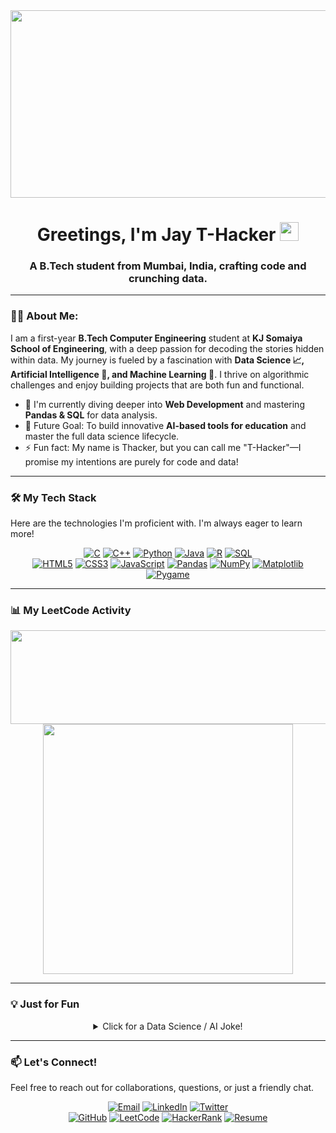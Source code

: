 <div align="center">
  <img src="https://media.giphy.com/media/du3J3cXyzhj75IOgvA/giphy.gif" width="600" height="300"/>
</div>

<div id="header" align="center">
  <h1>
    Greetings, I'm Jay T-Hacker 
    <img src="https://media.giphy.com/media/hvRJCLFzcasrR4ia7z/giphy.gif" width="30px"/>
  </h1>
  <h3>A B.Tech student from Mumbai, India, crafting code and crunching data.</h3>
</div>

---

### 👨‍💻 About Me:

I am a first-year **B.Tech Computer Engineering** student at **KJ Somaiya School of Engineering**, with a deep passion for decoding the stories hidden within data. My journey is fueled by a fascination with **Data Science 📈, Artificial Intelligence 🤖, and Machine Learning 🧠**. I thrive on algorithmic challenges and enjoy building projects that are both fun and functional.

- 🌱 I'm currently diving deeper into **Web Development** and mastering **Pandas & SQL** for data analysis.
- 🎯 Future Goal: To build innovative **AI-based tools for education** and master the full data science lifecycle.
- ⚡ Fun fact: My name is Thacker, but you can call me "T-Hacker"—I promise my intentions are purely for code and data!

---

### 🛠️ My Tech Stack

Here are the technologies I'm proficient with. I'm always eager to learn more!

<p align="center">
  <a href="#"><img alt="C" src="https://img.shields.io/badge/C-A8B9CC?style=for-the-badge&logo=c&logoColor=white"></a>
  <a href="#"><img alt="C++" src="https://img.shields.io/badge/C++-00599C?style=for-the-badge&logo=cplusplus&logoColor=white"></a>
  <a href="#"><img alt="Python" src="https://img.shields.io/badge/Python-3776AB?style=for-the-badge&logo=python&logoColor=white"></a>
  <a href="#"><img alt="Java" src="https://img.shields.io/badge/Java-ED8B00?style=for-the-badge&logo=openjdk&logoColor=white"></a>
  <a href="#"><img alt="R" src="https://img.shields.io/badge/R-276DC3?style=for-the-badge&logo=r&logoColor=white"></a>
  <a href="#"><img alt="SQL" src="https://img.shields.io/badge/SQL-4479A1?style=for-the-badge&logo=postgresql&logoColor=white"></a>
  <br>
  <a href="#"><img alt="HTML5" src="https://img.shields.io/badge/HTML5-E34F26?style=for-the-badge&logo=html5&logoColor=white"></a>
  <a href="#"><img alt="CSS3" src="https://img.shields.io/badge/CSS3-1572B6?style=for-the-badge&logo=css3&logoColor=white"></a>
  <a href="#"><img alt="JavaScript" src="https://img.shields.io/badge/JavaScript-F7DF1E?style=for-the-badge&logo=javascript&logoColor=black"></a>
  <a href="#"><img alt="Pandas" src="https://img.shields.io/badge/Pandas-150458?style=for-the-badge&logo=pandas&logoColor=white"></a>
  <a href="#"><img alt="NumPy" src="https://img.shields.io/badge/NumPy-013243?style=for-the-badge&logo=numpy&logoColor=white"></a>
  <a href="#"><img alt="Matplotlib" src="https://img.shields.io/badge/Matplotlib-313131?style=for-the-badge&logo=matplotlib&logoColor=white"></a>
  <a href="#"><img alt="Pygame" src="https://img.shields.io/badge/Pygame-62A85B?style=for-the-badge&logo=pygame&logoColor=white"></a>
</p>

---

### 📊 My LeetCode Activity

<div align="center">
  <img src="https://quotes-github-readme.vercel.app/api?type=horizontal&theme=dark&animation=grow_out_in&quote=Code%20is%20like%20humor.%20When%20you%20have%20to%20explain%20it,%20it%27s%20bad.&author=Cory%20House" width="600" height="150"/>
  <br/>
  <img src="https://leetcode-stats.vercel.app/api?username=Jay_0310&theme=dark&show_rank=true" width="400"/>
</div>

---

### 💡 Just for Fun

<details align="center">
  <summary>Click for a Data Science / AI Joke!</summary>
  <p>
    <br>
    <strong>Why did the AI break up with the Data Scientist?</strong>
    <br>
    <em>It said he had too many "unsupervised learning" habits!</em>
  </p>
</details>

---

### 📫 Let's Connect!

Feel free to reach out for collaborations, questions, or just a friendly chat.

<p align="center">
<p align="center">
  <a href="mailto:jaythakkar0310@gmail.com"><img src="https://img.shields.io/badge/Email-D14836?style=for-the-badge&logo=gmail&logoColor=white" alt="Email"/></a>
  <a href="https://www.linkedin.com/in/jay-thacker-0a98102a6/"><img src="https://img.shields.io/badge/LinkedIn-0077B5?style=for-the-badge&logo=linkedin&logoColor=white" alt="LinkedIn"/></a>
  <a href="https://x.com/JayThacker0310"><img src="https://img.shields.io/badge/Twitter-000000?style=for-the-badge&logo=X&logoColor=white" alt="Twitter"/></a>
  <br>
  <a href="https://github.com/Jay-0310"><img src="https://img.shields.io/badge/GitHub-181717?style=for-the-badge&logo=github&logoColor=white" alt="GitHub"/></a>
  <a href="https://leetcode.com/u/Jay_0310/"><img src="https://img.shields.io/badge/LeetCode-FFA116?style=for-the-badge&logo=LeetCode&logoColor=black" alt="LeetCode"/></a>
  <a href="https://www.hackerrank.com/profile/j_thacker"><img src="https://img.shields.io/badge/HackerRank-2EC866?style=for-the-badge&logo=hackerrank&logoColor=white" alt="HackerRank"/></a>
  <a href="https://drive.google.com/file/d/1WotaGf09BbsupOrg2Bp8Y1oPNVmoZAui/view?usp=drive_link"><img src="https://img.shields.io/badge/Resume-4285F4?style=for-the-badge&logo=google-drive&logoColor=white" alt="Resume"/></a>
</p>
</p>
